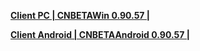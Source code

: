 **[Client PC | CNBETAWin 0.90.57 |  ](https://autopatchcn.bhsr.com/client/beta/20230330153817_YxOUaVVZazduQXmk/StarRail_0.90.57.zip)**

**[Client Android | CNBETAAndroid 0.90.57 | ](https://autopatchcn.bhsr.com/client/beta/20230330153817_YxOUaVVZazduQXmk/StarRail_0.90.57.apk)**
